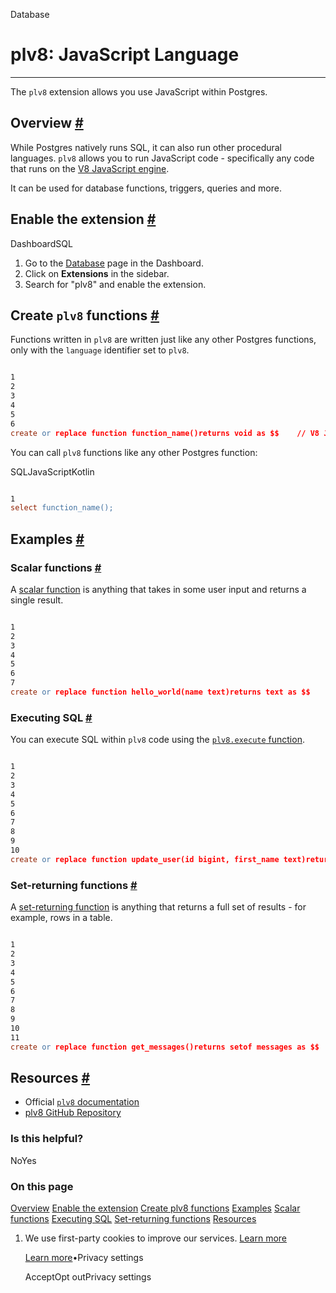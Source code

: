 Database

# plv8: JavaScript Language

* * *

The `plv8` extension allows you use JavaScript within Postgres.

## Overview [\#](https://supabase.com/docs/guides/database/extensions/plv8\#overview)

While Postgres natively runs SQL, it can also run other procedural languages.
`plv8` allows you to run JavaScript code - specifically any code that runs on the [V8 JavaScript engine](https://v8.dev/).

It can be used for database functions, triggers, queries and more.

## Enable the extension [\#](https://supabase.com/docs/guides/database/extensions/plv8\#enable-the-extension)

DashboardSQL

1. Go to the [Database](https://supabase.com/dashboard/project/_/database/tables) page in the Dashboard.
2. Click on **Extensions** in the sidebar.
3. Search for "plv8" and enable the extension.

## Create `plv8` functions [\#](https://supabase.com/docs/guides/database/extensions/plv8\#create-plv8-functions)

Functions written in `plv8` are written just like any other Postgres functions, only
with the `language` identifier set to `plv8`.

```flex

1
2
3
4
5
6
create or replace function function_name()returns void as $$    // V8 JavaScript    // code    // here$$ language plv8;
```

You can call `plv8` functions like any other Postgres function:

SQLJavaScriptKotlin

```flex

1
select function_name();
```

## Examples [\#](https://supabase.com/docs/guides/database/extensions/plv8\#examples)

### Scalar functions [\#](https://supabase.com/docs/guides/database/extensions/plv8\#scalar-functions)

A [scalar function](https://plv8.github.io/#scalar-function-calls) is anything that takes in some user input and returns a single result.

```flex

1
2
3
4
5
6
7
create or replace function hello_world(name text)returns text as $$    let output = `Hello, ${name}!`;    return output;$$ language plv8;
```

### Executing SQL [\#](https://supabase.com/docs/guides/database/extensions/plv8\#executing-sql)

You can execute SQL within `plv8` code using the [`plv8.execute` function](https://plv8.github.io/#plv8-execute).

```flex

1
2
3
4
5
6
7
8
9
10
create or replace function update_user(id bigint, first_name text)returns smallint as $$    var num_affected = plv8.execute(        'update profiles set first_name = $1 where id = $2',        [first_name, id]    );    return num_affected;$$ language plv8;
```

### Set-returning functions [\#](https://supabase.com/docs/guides/database/extensions/plv8\#set-returning-functions)

A [set-returning function](https://plv8.github.io/#set-returning-function-calls) is anything that returns a full set of results - for example, rows in a table.

```flex

1
2
3
4
5
6
7
8
9
10
11
create or replace function get_messages()returns setof messages as $$    var json_result = plv8.execute(        'select * from messages'    );    return json_result;$$ language plv8;select * from get_messages();
```

## Resources [\#](https://supabase.com/docs/guides/database/extensions/plv8\#resources)

- Official [`plv8` documentation](https://plv8.github.io/)
- [plv8 GitHub Repository](https://github.com/plv8/plv8)

### Is this helpful?

NoYes

### On this page

[Overview](https://supabase.com/docs/guides/database/extensions/plv8#overview) [Enable the extension](https://supabase.com/docs/guides/database/extensions/plv8#enable-the-extension) [Create plv8 functions](https://supabase.com/docs/guides/database/extensions/plv8#create-plv8-functions) [Examples](https://supabase.com/docs/guides/database/extensions/plv8#examples) [Scalar functions](https://supabase.com/docs/guides/database/extensions/plv8#scalar-functions) [Executing SQL](https://supabase.com/docs/guides/database/extensions/plv8#executing-sql) [Set-returning functions](https://supabase.com/docs/guides/database/extensions/plv8#set-returning-functions) [Resources](https://supabase.com/docs/guides/database/extensions/plv8#resources)

1. We use first-party cookies to improve our services. [Learn more](https://supabase.com/privacy#8-cookies-and-similar-technologies-used-on-our-european-services)



   [Learn more](https://supabase.com/privacy#8-cookies-and-similar-technologies-used-on-our-european-services)•Privacy settings





   AcceptOpt outPrivacy settings